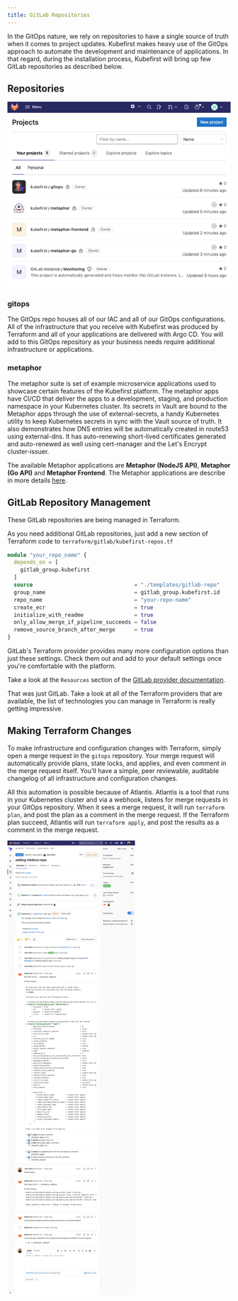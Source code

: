```yaml
---
title: GitLab Repositories
---
```


In the GitOps nature, we rely on repositories to have a single source of truth when it comes to project updates. Kubefirst makes heavy use of the GitOps approach to automate the development and maintenance of applications. In that regard, during the installation process, Kubefirst will bring up few GitLab repositories as described below.

## Repositories

![GitLab repositories](../../../img/kubefirst/gitlab-repositories/gitlab-repositories.png)

### gitops

The GitOps repo houses all of our IAC and all of our GitOps configurations. All of the infrastructure that you receive with Kubefirst was produced by Terraform and all of your applications are delivered with Argo CD. You will add to this GitOps repository as your business needs require additional infrastructure or applications.

### metaphor

The metaphor suite is set of example microservice applications used to showcase certain features of the Kubefirst platform. The metaphor apps have CI/CD that deliver the apps to a development, staging, and production namespace in your Kubernetes cluster. Its secrets in Vault are bound to the Metaphor apps through the use of external-secrets, a handy Kubernetes utility to keep Kubernetes secrets in sync with the Vault source of truth. It also demonstrates how DNS entries will be automatically created in route53 using external-dns. It has auto-renewing short-lived certificates generated and auto-renewed as well using cert-manager and the Let's Encrypt cluster-issuer.

The available Metaphor applications are **Metaphor (NodeJS API)**, **Metaphor (Go API)** and **Metaphor Frontend**.
The Metaphor applications are describe in more details [here](../../../explore/metaphor.md).

## GitLab Repository Management

These GitLab repositories are being managed in Terraform.

As you need additional GitLab repositories, just add a new section of Terraform code to `terraform/gitlab/kubefirst-repos.tf`

```terraform
module "your_repo_name" {
  depends_on = [
    gitlab_group.kubefirst
  ]
  source                                = "./templates/gitlab-repo"
  group_name                            = gitlab_group.kubefirst.id
  repo_name                             = "your-repo-name"
  create_ecr                            = true
  initialize_with_readme                = true
  only_allow_merge_if_pipeline_succeeds = false
  remove_source_branch_after_merge      = true
}
```

GitLab's Terraform provider provides many more configuration options than just these settings. Check them out and add to your default settings once you're comfortable with the platform.

Take a look at the `Resources` section of the [GitLab provider documentation](https://registry.terraform.io/providers/gitlabhq/gitlab/latest/docs/resources).

That was just GitLab. Take a look at all of the Terraform providers that are available, the list of technologies you can manage in Terraform is really getting impressive. [](https://www.terraform.io/docs/providers/index.html)

## Making Terraform Changes

To make infrastructure and configuration changes with Terraform, simply open a merge request in the `gitops` repository. Your merge request will automatically provide plans, state locks, and applies, and even comment in the merge request itself. You'll have a simple, peer reviewable, auditable changelog of all infrastructure and configuration changes.

All this automation is possible because of Atlantis. Atlantis is a tool that runs in your Kubernetes cluster and via a webhook, listens for merge requests in your GitOps repository. When it sees a merge request, it will run `terraform plan`, and post the plan as a comment in the merge request. If the Terraform plan succeed, Atlantis will run `terraform apply`, and post the results as a comment in the merge request.

![Terraform Atlantis Merge Request](../../../img/kubefirst/gitlab-repositories/terraform-atlantis-merge-request.png)
